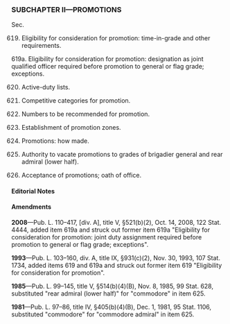 ### SUBCHAPTER II—PROMOTIONS ###

Sec.

619. Eligibility for consideration for promotion: time-in-grade and other requirements.

619a. Eligibility for consideration for promotion: designation as joint qualified officer required before promotion to general or flag grade; exceptions.

620. Active-duty lists.

621. Competitive categories for promotion.

622. Numbers to be recommended for promotion.

623. Establishment of promotion zones.

624. Promotions: how made.

625. Authority to vacate promotions to grades of brigadier general and rear admiral (lower half).

626. Acceptance of promotions; oath of office.

#### **Editorial Notes** ####

#### Amendments ####

**2008**—Pub. L. 110–417, [div. A], title V, §521(b)(2), Oct. 14, 2008, 122 Stat. 4444, added item 619a and struck out former item 619a "Eligibility for consideration for promotion: joint duty assignment required before promotion to general or flag grade; exceptions".

**1993**—Pub. L. 103–160, div. A, title IX, §931(c)(2), Nov. 30, 1993, 107 Stat. 1734, added items 619 and 619a and struck out former item 619 "Eligibility for consideration for promotion".

**1985**—Pub. L. 99–145, title V, §514(b)(4)(B), Nov. 8, 1985, 99 Stat. 628, substituted "rear admiral (lower half)" for "commodore" in item 625.

**1981**—Pub. L. 97–86, title IV, §405(b)(4)(B), Dec. 1, 1981, 95 Stat. 1106, substituted "commodore" for "commodore admiral" in item 625.